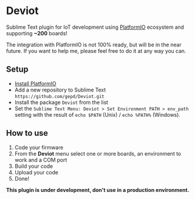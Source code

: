 # Deviot
Sublime Text plugin for IoT development using [PlatformIO](http://platformio.org/) ecosystem and supporting **~200** boards!

The integration with PlatformIO is not 100% ready, but will be in the near future. 
If you want to help me, please feel free to do it at any way you can.

## Setup

* [Install PlatformIO](http://platformio.org/#!/get-started)
* Add a new repository to Sublime Text `https://github.com/gepd/Deviot.git`
* Install the package `Deviot` from the list
* Set the `Sublime Text Menu: Deviot > Set Environment PATH > env_path` setting with the result of `echo $PATH` (Unix) / `echo %PATH%` (Windows).

## How to use
1. Code your firmware
2. From the **Deviot** menu select one or more boards, an environment to work and a COM port
3. Build your code
4. Upload your code
5. Done!

**This plugin is under development, don't use in a production environment.**
